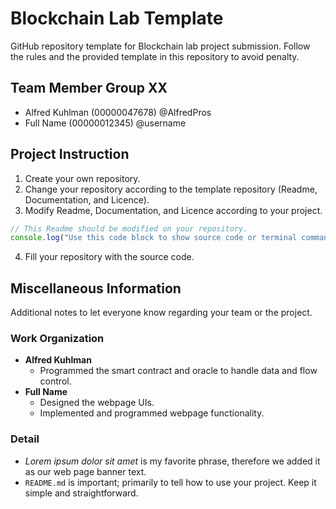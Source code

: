 # Blockchain Lab Template
GitHub repository template for Blockchain lab project submission. Follow the rules and the provided template in this repository to avoid penalty.

## Team Member Group XX
- Alfred Kuhlman (00000047678) @AlfredPros
- Full Name (00000012345) @username

## Project Instruction
1. Create your own repository.
2. Change your repository according to the template repository (Readme, Documentation, and Licence).
3. Modify Readme, Documentation, and Licence according to your project.
```js
// This Readme should be modified on your repository.
console.log("Use this code block to show source code or terminal command to install / run your project.")
```
4. Fill your repository with the source code.

## Miscellaneous Information
Additional notes to let everyone know regarding your team or the project.

### Work Organization
- **Alfred Kuhlman**
  - Programmed the smart contract and oracle to handle data and flow control.
- **Full Name**
  - Designed the webpage UIs.
  - Implemented and programmed webpage functionality.

### Detail
- *Lorem ipsum dolor sit amet* is my favorite phrase, therefore we added it as our web page banner text.
- `README.md` is important; primarily to tell how to use your project. Keep it simple and straightforward.
